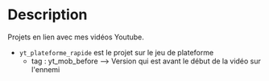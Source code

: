 # Description
Projets en lien avec mes vidéos Youtube.

- `yt_plateforme_rapide` est le projet sur le jeu de plateforme
  - tag : yt_mob_before --> Version qui est avant le début de la vidéo sur l'ennemi
